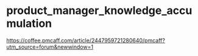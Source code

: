 # product_manager_knowledge_accumulation

https://coffee.pmcaff.com/article/2447959721280640/pmcaff?utm_source=forum&newwindow=1
